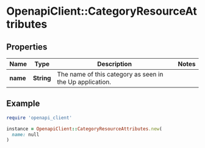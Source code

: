 # OpenapiClient::CategoryResourceAttributes

## Properties

| Name | Type | Description | Notes |
| ---- | ---- | ----------- | ----- |
| **name** | **String** | The name of this category as seen in the Up application.  |  |

## Example

```ruby
require 'openapi_client'

instance = OpenapiClient::CategoryResourceAttributes.new(
  name: null
)
```


